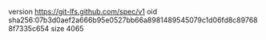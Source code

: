 version https://git-lfs.github.com/spec/v1
oid sha256:07b3d0aef2a666b95e0527bb66a8981489545079c1d06fd8c897688f7335c654
size 4065
